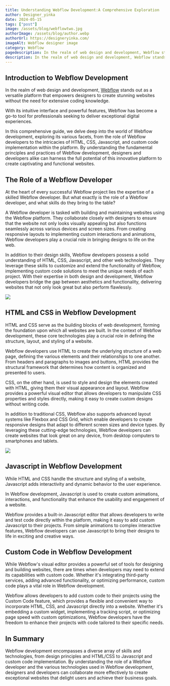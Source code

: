 ```yaml
---
title: Understanding Webflow Development:A Comprehensive Exploration
author: Designer_yinka
date: 2024-05-15
tags: ["post"]
image: /assets/blog/webflowtwo.jpg
authorImage: /assets/blog/author.webp
authorUrl: https://designeryinka.com/
imageAlt: Webflow designer image
category: Webflow
pagedescription: In the realm of web design and development, Webflow stands out as a versatile platform that empowers designers
description: In the realm of web design and development, Webflow stands out as a versatile platform that empowers designers to create stunning websites without the need for extensive coding knowledge.
---
```


<h2>Introduction to Webflow Development</h2>
<p>
  In the realm of web design and development, <a href="/blog/2024-09-03-webflow/">Webflow</a> stands out as a versatile platform that empowers designers to create stunning websites without the need for extensive coding knowledge.
</p>
<p>
  With its intuitive interface and powerful features, Webflow has become a go-to tool for professionals seeking to deliver exceptional digital experiences.
</p>
<p>
  In this comprehensive guide, we delve deep into the world of Webflow development, exploring its various facets, from the role of Webflow developers to the intricacies of HTML, CSS, Javascript, and custom code implementation within the platform. By understanding the fundamental principles and practices of Webflow development, designers and developers alike can harness the full potential of this innovative platform to create captivating and functional websites.
</p>

<h2>The Role of a Webflow Developer</h2>
<p>
  At the heart of every successful Webflow project lies the expertise of a skilled Webflow developer. But what exactly is the role of a Webflow developer, and what skills do they bring to the table?

A Webflow developer is tasked with building and maintaining websites using the Webflow platform. They collaborate closely with designers to ensure that the website not only looks visually appealing but also functions seamlessly across various devices and screen sizes. From creating responsive layouts to implementing custom interactions and animations, Webflow developers play a crucial role in bringing designs to life on the web.

In addition to their design skills, Webflow developers possess a solid understanding of HTML, CSS, Javascript, and other web technologies. They leverage these skills to customize and extend the functionality of Webflow, implementing custom code solutions to meet the unique needs of each project. With their expertise in both design and development, Webflow developers bridge the gap between aesthetics and functionality, delivering websites that not only look great but also perform flawlessly.

<p>

<img src="/assets/blog/webflowdeveloper.jpeg">

<h2>HTML and CSS in Webflow Development</h2>
<p>
   HTML and CSS serve as the building blocks of web development, forming the foundation upon which all websites are built. In the context of Webflow development, these core technologies play a crucial role in defining the structure, layout, and styling of a website.

Webflow developers use HTML to create the underlying structure of a web page, defining the various elements and their relationships to one another. From headers and paragraphs to images and buttons, HTML provides the structural framework that determines how content is organized and presented to users.

CSS, on the other hand, is used to style and design the elements created with HTML, giving them their visual appearance and layout. Webflow provides a powerful visual editor that allows developers to manipulate CSS properties and styles directly, making it easy to create custom designs without writing code.

In addition to traditional CSS, Webflow also supports advanced layout systems like Flexbox and CSS Grid, which enable developers to create responsive designs that adapt to different screen sizes and device types. By leveraging these cutting-edge technologies, Webflow developers can create websites that look great on any device, from desktop computers to smartphones and tablets.

</p>

<img src="/assets/blog/javascrits.png">

<h2>
  Javascript in Webflow Development
</h2>

<p>
  While HTML and CSS handle the structure and styling of a website, Javascript adds interactivity and dynamic behavior to the user experience.

In Webflow development, Javascript is used to create custom animations, interactions, and functionality that enhance the usability and engagement of a website.

Webflow provides a built-in Javascript editor that allows developers to write and test code directly within the platform, making it easy to add custom Javascript to their projects. From simple animations to complex interactive features, Webflow developers can use Javascript to bring their designs to life in exciting and creative ways.

</p>

<h2>Custom Code in Webflow Development</h2>
<p>While Webflow's visual editor provides a powerful set of tools for designing and building websites, there are times when developers may need to extend its capabilities with custom code. Whether it's integrating third-party services, adding advanced functionality, or optimizing performance, custom code plays a vital role in Webflow development.

Webflow allows developers to add custom code to their projects using the Custom Code feature, which provides a flexible and convenient way to incorporate HTML, CSS, and Javascript directly into a website. Whether it's embedding a custom widget, implementing a tracking script, or optimizing page speed with custom optimizations, Webflow developers have the freedom to enhance their projects with code tailored to their specific needs.

</p>

<h2>In Summary</h2>
<p>
  Webflow development encompasses a diverse array of skills and technologies, from design principles and HTML/CSS to Javascript and custom code implementation. By understanding the role of a Webflow developer and the various technologies used in Webflow development, designers and developers can collaborate more effectively to create exceptional websites that delight users and achieve their business goals.
</p>
